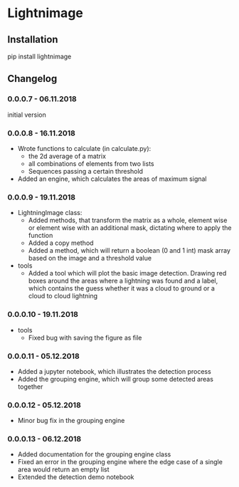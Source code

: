# Lightnimage

## Installation

pip install lightnimage

## Changelog

### 0.0.0.7 - 06.11.2018

initial version

### 0.0.0.8 - 16.11.2018

- Wrote functions to calculate (in calculate.py):
    - the 2d average of a matrix
    - all combinations of elements from two lists
    - Sequences passing a certain threshold
- Added an engine, which calculates the areas of maximum signal

### 0.0.0.9 - 19.11.2018

- LightningImage class:
    - Added methods, that transform the matrix as a whole, element wise or element 
    wise with an additional mask, dictating where to apply the function
    - Added a copy method
    - Added a method, which will return a boolean (0 and 1 int) mask array based 
    on the image and a threshold value
- tools
    - Added a tool which will plot the basic image detection. Drawing red boxes 
    around the areas where a lightning was found and a label, which contains the guess 
    whether it was a cloud to ground or a cloud to cloud lightning
    
### 0.0.0.10 - 19.11.2018

- tools
    - Fixed bug with saving the figure as file
    
### 0.0.0.11 - 05.12.2018

- Added a jupyter notebook, which illustrates the detection process
- Added the grouping engine, which will group some detected areas together

### 0.0.0.12 - 05.12.2018

- Minor bug fix in the grouping engine

### 0.0.0.13 - 06.12.2018

- Added documentation for the grouping engine class
- Fixed an error in the grouping engine where the edge case of a single area would return an empty list
- Extended the detection demo notebook
